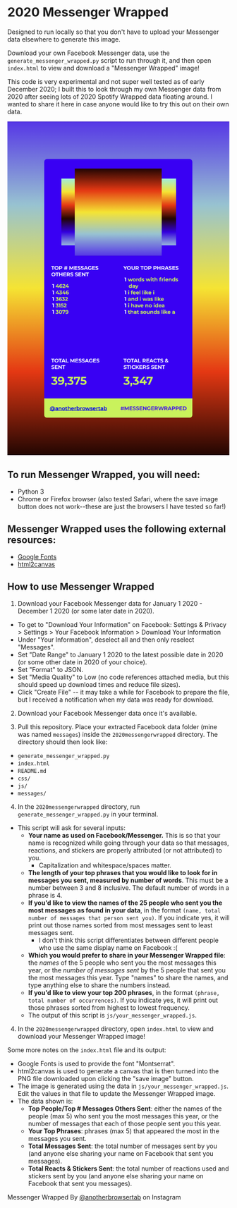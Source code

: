 # 2020 Messenger Wrapped

Designed to run locally so that you don't have to upload your Messenger data elsewhere to generate this image.

Download your own Facebook Messenger data, use the `generate_messenger_wrapped.py` script to run through it, and then open `index.html` to view and download a "Messenger Wrapped" image!

This code is very experimental and not super well tested as of early December 2020; I built this to look through my own Messenger data from 2020 after seeing lots of 2020 Spotify Wrapped data floating around.
I wanted to share it here in case anyone would like to try this out on their own data.

![Example output from Messenger Wrapped](./example_output.png)

## To run Messenger Wrapped, you will need:
- Python 3
- Chrome or Firefox browser (also tested Safari, where the save image button does not work--these are just the browsers I have tested so far!)

## Messenger Wrapped uses the following external resources:
- [Google Fonts](https://fonts.google.com/)
- [html2canvas](https://github.com/niklasvh/html2canvas)

## How to use Messenger Wrapped
1. Download your Facebook Messenger data for January 1 2020 - December 1 2020 (or some later date in 2020).
- To get to "Download Your Information" on Facebook: Settings & Privacy > Settings > Your Facebook Information > Download Your Information
- Under "Your Information", deselect all and then only reselect "Messages". 
- Set "Date Range" to January 1 2020 to the latest possible date in 2020 (or some other date in 2020 of your choice).
- Set "Format" to JSON.
- Set "Media Quality" to Low (no code references attached media, but this should speed up download times and reduce file sizes).
- Click "Create File" -- it may take a while for Facebook to prepare the file, but I received a notification when my data was ready for download.

2. Download your Facebook Messenger data once it's available.

3. Pull this repository. Place your extracted Facebook data folder (mine was named `messages`) inside the `2020messengerwrapped` directory. The directory should then look like:
- `generate_messenger_wrapped.py`
- `index.html`
- `README.md`
- `css/`
- `js/`
- `messages/`

4. In the `2020messengerwrapped` directory, run `generate_messenger_wrapped.py` in your terminal.
- This script will ask for several inputs:
  - **Your name as used on Facebook/Messenger.** This is so that your name is recognized while going through your data so that messages, reactions, and stickers are properly attributed (or not attributed) to you.
    - Capitalization and whitespace/spaces matter.
  - **The length of your top phrases that you would like to look for in messages you sent, measured by number of words**. This must be a number between 3 and 8 inclusive. The default number of words in a phrase is 4.
  - **If you'd like to view the names of the 25 people who sent you the most messages as found in your data**, in the format `(name, total number of messages that person sent you)`. If you indicate yes, it will print out those names sorted from most messages sent to least messages sent.
    - I don't think this script differentiates between different people who use the same display name on Facebook :(
  - **Which you would prefer to share in your Messenger Wrapped file**: the *names* of the 5 people who sent you the most messages this year, or the *number of messages sent* by the 5 people that sent you the most messages this year. Type "names" to share the names, and type anything else to share the numbers instead.
  - **If you'd like to view your top 200 phrases**, in the format `(phrase, total number of occurrences)`. If you indicate yes, it will print out those phrases sorted from highest to lowest frequency.
  - The output of this script is `js/your_messenger_wrapped.js`.

4. In the `2020messengerwrapped` directory, open `index.html` to view and download your Messenger Wrapped image!

Some more notes on the `index.html` file and its output:
- Google Fonts is used to provide the font "Montserrat".
- html2canvas is used to generate a canvas that is then turned into the PNG file downloaded upon clicking the "save image" button.
- The image is generated using the data in `js/your_messenger_wrapped.js`. Edit the values in that file to update the Messenger Wrapped image.
- The data shown is:
  - **Top People/Top # Messages Others Sent**: either the names of the people (max 5) who sent you the most messages this year, or the number of messages that each of those people sent you this year.
  - **Your Top Phrases**: phrases (max 5) that appeared the most in the messages you sent.
  - **Total Messages Sent**: the total number of messages sent by you (and anyone else sharing your name on Facebook that sent you messages).
  - **Total Reacts & Stickers Sent**: the total number of reactions used and stickers sent by you (and anyone else sharing your name on Facebook that sent you messages).

Messenger Wrapped By [@anotherbrowsertab](https://www.instagram.com/anotherbrowsertab/) on Instagram